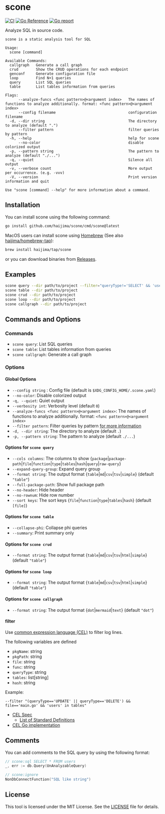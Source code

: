 # scone

[![CI](https://github.com/haijima/scone/actions/workflows/ci.yaml/badge.svg?branch=main)](https://github.com/haijima/scone/actions/workflows/ci.yaml)
[![Go Reference](https://pkg.go.dev/badge/github.com/haijima/scone.svg)](https://pkg.go.dev/github.com/haijima/scone)
[![Go report](https://goreportcard.com/badge/github.com/haijima/scone)](https://goreportcard.com/report/github.com/haijima/scone)

Analyze SQL in source code.

```
scone is a static analysis tool for SQL

Usage:
  scone [command]

Available Commands:
  callgraph   Generate a call graph
  crud        Show the CRUD operations for each endpoint
  genconf     Generate configuration file
  loop        Find N+1 queries
  query       List SQL queries
  table       List tables information from queries

Flags:
      --analyze-funcs <func pattern>@<argument index>   The names of functions to analyze additionally. format: <func pattern>@<argument index>
      --config filename                                 configuration filename
  -d, --dir string                                      The directory to analyze (default ".")
      --filter pattern                                  filter queries by pattern
  -h, --help                                            help for scone
      --no-color                                        disable colorized output
  -p, --pattern string                                  The pattern to analyze (default "./...")
  -q, --quiet                                           Silence all output
  -v, --verbose count                                   More output per occurrence. (e.g. -vvv)
  -V, --version                                         Print version information and quit

Use "scone [command] --help" for more information about a command.
```

## Installation

You can install scone using the following command:

``` sh
go install github.com/haijima/scone/cmd/scone@latest
```

MacOS users can install scone using [Homebrew](https://brew.sh/) (See also [haijima/homebrew-tap](http://github.com/haijima/homebrew-tap)):

``` sh
brew install haijima/tap/scone
```

or you can download binaries from [Releases](https://github.com/haijima/scone/releases).

## Examples

``` sh
scone query --dir path/to/project --filter="queryType!='SELECT' && 'users' in tables"
scone table --dir path/to/project
scone crud --dir path/to/project
scone loop --dir path/to/project
scone callgraph --dir path/to/project
```

## Commands and Options

### Commands

- `scone query`: List SQL queries
- `scone table`: List tables information from queries
- `scone callgraph`: Generate a call graph

### Options

#### Global Options

- `--config string` : Config file (default is `$XDG_CONFIG_HOME/.scone.yaml`)
- `--no-color`: Disable colorized output
- `-q, --quiet`: Quiet output
- `--verbosity int`: Verbosity level (default `0`)
- `--analyze-funcs <func pattern>@<argument index>`: The names of functions to analyze additionally. format: `<func pattern>@<argument index>`
- `--filter pattern`: Filter queries by pattern [for more information](#filter)
- `-d, --dir string`: The directory to analyze (default `.`)
- `-p, --pattern string`: The pattern to analyze (default `./...`)


#### Options for `scone query`

- `--cols columns`: The columns to show {`package`|`package-path`|`file`|`function`|`type`|`tables`|`hash`|`query`|`raw-query`}
- `--expand-query-group`: Expand query group
- `--format string`: The output format {`table`|`md`|`csv`|`tsv`|`simple`} (default `"table"`)
- `--full-package-path`: Show full package path
- `--no-header`: Hide header
- `--no-rownum`: Hide row number
- `--sort keys`: The sort keys {`file`|`function`|`type`|`tables`|`hash`} (default `[file]`)


#### Options for `scone table`

- `--collapse-phi`: Collapse phi queries
- `--summary`: Print summary only


#### Options for `scone crud`

- `--format string`: The output format {`table`|`md`|`csv`|`tsv`|`html`|`simple`} (default `"table"`)


#### Options for `scone loop`

- `--format string`: The output format {`table`|`md`|`csv`|`tsv`|`html`|`simple`} (default `"table"`)


#### Options for `scone callgraph`

- `--format string`: The output format {`dot`|`mermaid`|`text`} (default `"dot"`)


#### filter

Use [common expression language (CEL)](https://cel.dev/) to filter log lines.

The following variables are defined
- `pkgName`: string
- `pkgPath`: string
- `file`: string
- `func`: string
- `queryType`: string
- `tables`: list\[string\]
- `hash`: string

Example:
```
--filter "(queryType=='UPDATE' || queryType=='DELETE') && file=='main.go' && 'users' in tables"
```

- [CEL Spec](https://github.com/google/cel-spec/blob/master/doc/langdef.md)
    - [List of Standard Definitions](https://github.com/google/cel-spec/blob/master/doc/langdef.md#list-of-standard-definitions)
- [CEL Go implementation](https://github.com/google/cel-go)


## Comments

You can add comments to the SQL query by using the following format:

``` go
// scone:sql SELECT * FROM users
_, err := db.Query(UnAnalyzableQuery)

// scone:ignore
NonDbConnectFunction("SQL like string")
```

## License

This tool is licensed under the MIT License. See the [LICENSE](https://github.com/haijima/scone/blob/main/LICENSE) file for details.
